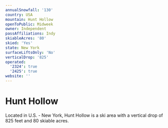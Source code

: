 ```yaml
---
annualSnowfall: '130'
country: USA
mountain: Hunt Hollow
openToPublic: Midweek
owner: Independent
passAffiliations: Indy
skiableAcres: '80'
skied: 'Yes'
state: New York
surfaceLiftsOnly: 'No'
verticalDrop: '825'
operated:
  '2324': true
  '2425': true
website: ''
---
```



# Hunt Hollow

Located in U.S. - New York, Hunt Hollow is a ski area with a vertical drop of 825 feet and 80 skiable acres.
